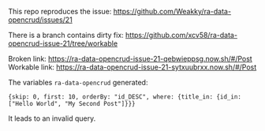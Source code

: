 This repo reproduces the issue: https://github.com/Weakky/ra-data-opencrud/issues/21


There is a branch contains dirty fix: https://github.com/xcv58/ra-data-opencrud-issue-21/tree/workable

Broken link: https://ra-data-opencrud-issue-21-qebwieppsg.now.sh/#/Post
Workable link: https://ra-data-opencrud-issue-21-sytxuubrxx.now.sh/#/Post

The variables `ra-data-opencrud` generated:

```
{skip: 0, first: 10, orderBy: "id_DESC", where: {title_in: {id_in: ["Hello World", "My Second Post"]}}}
```

It leads to an invalid query.
